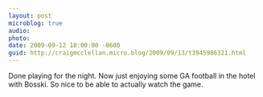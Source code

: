 ```yaml
---
layout: post
microblog: true
audio: 
photo: 
date: 2009-09-12 18:00:00 -0600
guid: http://craigmcclellan.micro.blog/2009/09/13/t3945986321.html
---
```

Done playing for the night.  Now just enjoying some GA football in the hotel with Bosski.  So nice to be able to actually watch the game.
